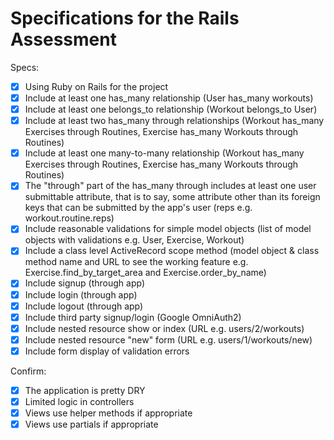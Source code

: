 # Specifications for the Rails Assessment

Specs:
- [x] Using Ruby on Rails for the project
- [x] Include at least one has_many relationship (User has_many workouts) 
- [x] Include at least one belongs_to relationship (Workout belongs_to User)
- [x] Include at least two has_many through relationships (Workout has_many Exercises through Routines, Exercise has_many Workouts through Routines)
- [x] Include at least one many-to-many relationship (Workout has_many Exercises through Routines, Exercise has_many Workouts through Routines)
- [x] The "through" part of the has_many through includes at least one user submittable attribute, that is to say, some attribute other than its foreign keys that can be submitted by the app's user (reps e.g. workout.routine.reps)
- [x] Include reasonable validations for simple model objects (list of model objects with validations e.g. User, Exercise, Workout)
- [x] Include a class level ActiveRecord scope method (model object & class method name and URL to see the working feature e.g. Exercise.find_by_target_area and Exercise.order_by_name)
- [x] Include signup (through app)
- [x] Include login (through app)
- [x] Include logout (through app)
- [x] Include third party signup/login (Google OmniAuth2)
- [x] Include nested resource show or index (URL e.g. users/2/workouts)
- [x] Include nested resource "new" form (URL e.g. users/1/workouts/new)
- [x] Include form display of validation errors

Confirm:
- [x] The application is pretty DRY
- [x] Limited logic in controllers
- [x] Views use helper methods if appropriate
- [x] Views use partials if appropriate